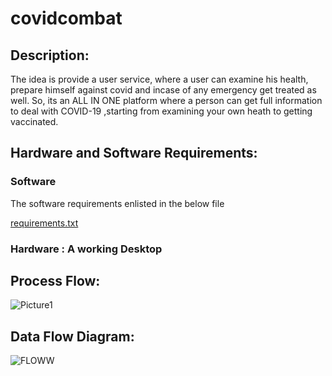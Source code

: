
# covidcombat
## Description: 
The idea is provide a user service, where a user can examine his health, prepare himself against covid and incase of any emergency get treated as well.
So, its an ALL IN ONE platform where a person can get full information to deal with COVID-19 ,starting from examining your own heath to getting vaccinated.

## Hardware and Software Requirements: 
### Software
The software requirements enlisted in the below file

[requirements.txt](https://github.com/rajneeshk94/covidcombat/blob/main/covidcombat/requirements.txt)

### Hardware : A working Desktop

## Process Flow:
![Picture1](https://user-images.githubusercontent.com/58133068/119311097-455c8000-bc8e-11eb-9e8c-9b9ad27c963d.png)

## Data Flow Diagram:
![FLOWW](https://user-images.githubusercontent.com/58133068/119313276-fd8b2800-bc90-11eb-8bce-6490d776a242.png)


